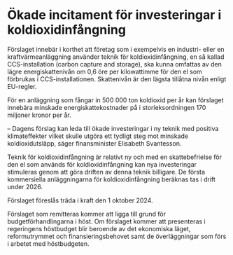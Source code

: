# Ökade incitament för investeringar i koldioxidinfångning

Förslaget innebär i korthet att företag som i exempelvis en industri\- eller en kraftvärmeanläggning använder teknik för koldioxidinfångning, en så kallad CCS\-installation (carbon capture and storage), ska kunna omfattas av den lägre energiskattenivån om 0,6 öre per kilowattimme för den el som förbrukas i CCS\-installationen. Skattenivån är den lägsta tillåtna nivån enligt EU\-regler.

För en anläggning som fångar in 500 000 ton koldioxid per år kan förslaget innebära minskade energiskattekostnader på i storleksordningen 170 miljoner kronor per år.

– Dagens förslag kan leda till ökade investeringar i ny teknik med positiva klimateffekter vilket skulle utgöra ett tydligt steg mot minskade koldioxidutsläpp, säger finansminister Elisabeth Svantesson.

Teknik för koldioxidinfångning är relativt ny och med en skattebefrielse för den el som används för koldioxidinfångning kan nya investeringar stimuleras genom att göra driften av denna teknik billigare. De första kommersiella anläggningarna för koldioxidinfångning beräknas tas i drift under 2026\.

Förslaget föreslås träda i kraft den 1 oktober 2024\.

Förslaget som remitteras kommer att ligga till grund för budgetförhandlingarna i höst. Om förslaget kommer att presenteras i regeringens höstbudget blir beroende av det ekonomiska läget, reformutrymmet och finansieringsbehovet samt de överläggningar som förs i arbetet med höstbudgeten.
